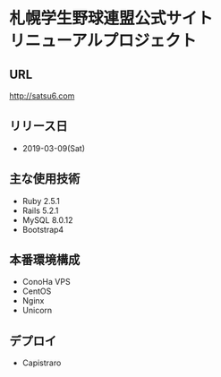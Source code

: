 # 札幌学生野球連盟公式サイト<br>リニューアルプロジェクト

## URL
http://satsu6.com

## リリース日
- 2019-03-09(Sat)

## 主な使用技術
- Ruby 2.5.1
- Rails 5.2.1
- MySQL 8.0.12
- Bootstrap4

## 本番環境構成
- ConoHa VPS
- CentOS
- Nginx
- Unicorn

## デプロイ
- Capistraro
